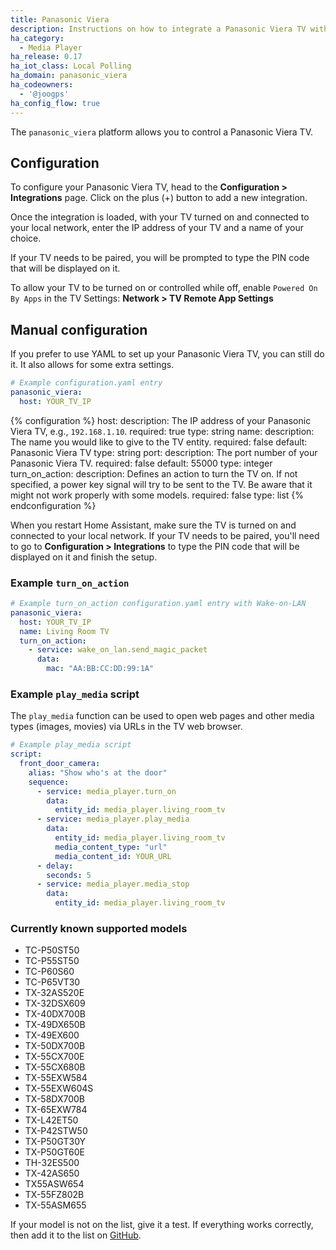 ```yaml
---
title: Panasonic Viera
description: Instructions on how to integrate a Panasonic Viera TV with Home Assistant.
ha_category:
  - Media Player
ha_release: 0.17
ha_iot_class: Local Polling
ha_domain: panasonic_viera
ha_codeowners:
  - '@joogps'
ha_config_flow: true
---
```


The `panasonic_viera` platform allows you to control a Panasonic Viera TV.

## Configuration

To configure your Panasonic Viera TV, head to the **Configuration > Integrations** page. Click on the plus (+) button to add a new integration.

Once the integration is loaded, with your TV turned on and connected to your local network, enter the IP address of your TV and a name of your choice.

If your TV needs to be paired, you will be prompted to type the PIN code that will be displayed on it.

To allow your TV to be turned on or controlled while off, enable `Powered On By Apps` in the TV Settings: **Network > TV Remote App Settings**

## Manual configuration

If you prefer to use YAML to set up your Panasonic Viera TV, you can still do it. It also allows for some extra settings.

```yaml
# Example configuration.yaml entry
panasonic_viera:
  host: YOUR_TV_IP
```

{% configuration %}
host:
  description: The IP address of your Panasonic Viera TV, e.g., `192.168.1.10`.
  required: true
  type: string
name:
  description: The name you would like to give to the TV entity.
  required: false
  default: Panasonic Viera TV
  type: string
port:
  description: The port number of your Panasonic Viera TV.
  required: false
  default: 55000
  type: integer
turn_on_action:
  description: Defines an action to turn the TV on. If not specified, a power key signal will try to be sent to the TV. Be aware that it might not work properly with some models.
  required: false
  type: list
{% endconfiguration %}

When you restart Home Assistant, make sure the TV is turned on and connected to your local network. If your TV needs to be paired, you'll need to go to **Configuration > Integrations** to type the PIN code that will be displayed on it and finish the setup.

### Example `turn_on_action`

```yaml
# Example turn_on_action configuration.yaml entry with Wake-on-LAN
panasonic_viera:
  host: YOUR_TV_IP
  name: Living Room TV
  turn_on_action:
    - service: wake_on_lan.send_magic_packet
      data:
        mac: "AA:BB:CC:DD:99:1A"
```

### Example `play_media` script

The `play_media` function can be used to open web pages and other media types (images, movies) via URLs in the TV web browser.

```yaml
# Example play_media script
script:
  front_door_camera:
    alias: "Show who's at the door"
    sequence:
      - service: media_player.turn_on
        data:
          entity_id: media_player.living_room_tv
      - service: media_player.play_media
        data:
          entity_id: media_player.living_room_tv
          media_content_type: "url"
          media_content_id: YOUR_URL
      - delay:
        seconds: 5
      - service: media_player.media_stop
        data:
          entity_id: media_player.living_room_tv
```

### Currently known supported models

- TC-P50ST50
- TC-P55ST50
- TC-P60S60
- TC-P65VT30
- TX-32AS520E
- TX-32DSX609
- TX-40DX700B
- TX-49DX650B
- TX-49EX600
- TX-50DX700B
- TX-55CX700E
- TX-55CX680B
- TX-55EXW584
- TX-55EXW604S
- TX-58DX700B
- TX-65EXW784
- TX-L42ET50
- TX-P42STW50
- TX-P50GT30Y
- TX-P50GT60E
- TH-32ES500
- TX-42AS650
- TX55ASW654
- TX-55FZ802B
- TX-55ASM655

If your model is not on the list, give it a test. If everything works correctly, then add it to the list on [GitHub](https://github.com/home-assistant/home-assistant.io/blob/current/source/_integrations/panasonic_viera.markdown).
